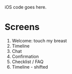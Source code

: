 iOS code goes here.


# Screens

1. Welcome: touch my breast
2. Timeline
3. Chat
4. Confirmation
5. Checklist / FAQ
6. Timeline - shifted
